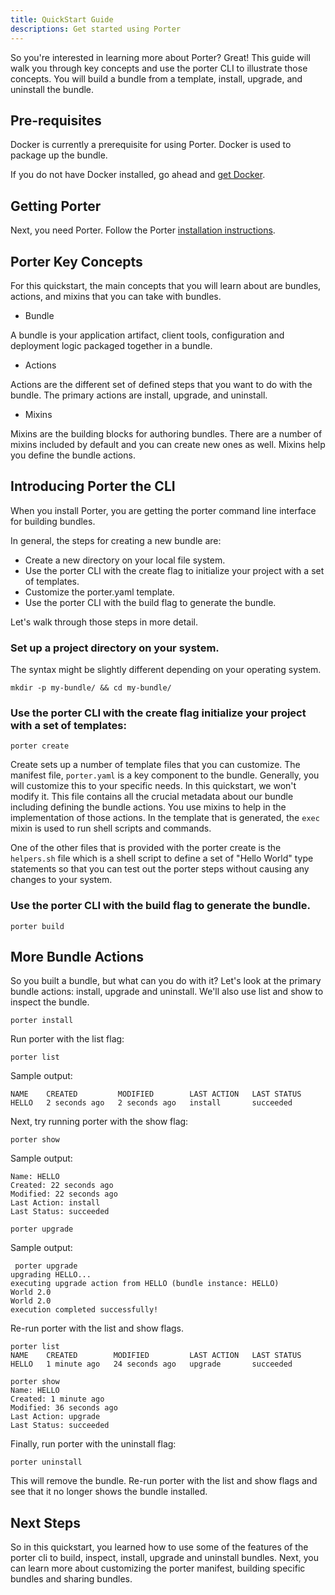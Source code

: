 ```yaml
---
title: QuickStart Guide
descriptions: Get started using Porter
---
```


So you're interested in learning more about Porter? Great! This guide will walk you through key concepts and use the porter CLI to illustrate those concepts. You will build a bundle from a template, install, upgrade, and uninstall the bundle. 

## Pre-requisites

Docker is currently a prerequisite for using Porter. Docker is used to package up the bundle. 

If you do not have Docker installed, go ahead and [get Docker](https://docs.docker.com/get-docker/). 

## Getting Porter

Next, you need Porter. Follow the Porter [installation instructions](/install/).

## Porter Key Concepts 

For this quickstart, the main concepts that you will learn about are bundles, actions, and mixins that you can take with bundles.

* Bundle 

A bundle is your application artifact, client tools, configuration and deployment logic packaged together in a bundle. 

* Actions

Actions are the different set of defined steps that you want to do with the bundle. The primary actions are install, upgrade, and uninstall. 

* Mixins

Mixins are the building blocks for authoring bundles. There are a number of mixins included by default and you can create new ones as well. Mixins help you define the bundle actions. 

## Introducing Porter the CLI

When you install Porter, you are getting the porter command line interface for building bundles. 

In general, the steps for creating a new bundle are:

* Create a new directory on your local file system. 
* Use the porter CLI with the create flag to initialize your project with a set of templates. 
* Customize the porter.yaml template. 
* Use the porter CLI with the build flag to generate the bundle. 

Let's walk through those steps in more detail. 

### Set up a project directory on your system. 

The syntax might be slightly different depending on your operating system. 

```
mkdir -p my-bundle/ && cd my-bundle/
```

### Use the porter CLI with the create flag initialize your project with a set of templates:

```
porter create
```

Create sets up a number of template files that you can customize. The manifest file, `porter.yaml` is a key component to the bundle. Generally, you will customize this to your specific needs. In this quickstart, we won't modify it. This file contains all the crucial metadata about our bundle including defining the bundle actions. You use mixins to help in the implementation of those actions. In the template that is generated, the `exec` mixin is used to run shell scripts and commands. 

One of the other files that is provided with the porter create is the `helpers.sh` file which is a shell script to define a set of "Hello World" type statements so that you can test out the porter steps without causing any changes to your system. 

### Use the porter CLI with the build flag to generate the bundle. 

```
porter build
```

## More Bundle Actions

So you built a bundle, but what can you do with it? Let's look at the primary bundle actions: install, upgrade and uninstall. We'll also use list and show to inspect the bundle. 

```
porter install
```


Run porter with the list flag:

```
porter list
```

Sample output:
```
NAME    CREATED         MODIFIED        LAST ACTION   LAST STATUS
HELLO   2 seconds ago   2 seconds ago   install       succeeded
```

Next, try running porter with the show flag:

```
porter show
```

Sample output:
```
Name: HELLO
Created: 22 seconds ago
Modified: 22 seconds ago
Last Action: install
Last Status: succeeded
``` 

```
porter upgrade
```

Sample output:

```
 porter upgrade
upgrading HELLO...
executing upgrade action from HELLO (bundle instance: HELLO)
World 2.0
World 2.0
execution completed successfully!
```

Re-run porter with the list and show flags. 

```
porter list
NAME    CREATED        MODIFIED         LAST ACTION   LAST STATUS
HELLO   1 minute ago   24 seconds ago   upgrade       succeeded

porter show
Name: HELLO
Created: 1 minute ago
Modified: 36 seconds ago
Last Action: upgrade
Last Status: succeeded
```

Finally, run porter with the uninstall flag:

```
porter uninstall
```

This will remove the bundle. Re-run porter with the list and show flags and see that it no longer shows the bundle installed. 

## Next Steps 

So in this quickstart, you learned how to use some of the features of the porter cli to build, inspect, install, upgrade and uninstall bundles. Next, you can learn more about customizing the porter manifest, building specific bundles and sharing bundles. 
